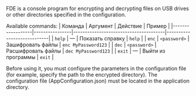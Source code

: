 FDE is a console program for encrypting and decrypting files on USB drives or other directories specified in the configuration.

Available сommands:
| Команда          | Аргумент       | Действие                              | Пример                     |
|------------------|----------------|---------------------------------------|----------------------------|
| `help`           | —              | Показать справку                      | `help`                     |
| `enc`            | `<password>`   | Зашифровать файлы                     | `enc MyPassword123`        |
| `dec`            | `<password>`   | Расшифровать файлы                    | `dec MyPassword123`        |
| `exit`           | —              | Выйти из программы                    | `exit`                     |

Before using it, you must configure the parameters in the configuration file (for example, specify the path to the encrypted directory). The configuration file (AppConfiguration.json) must be located in the application directory.
